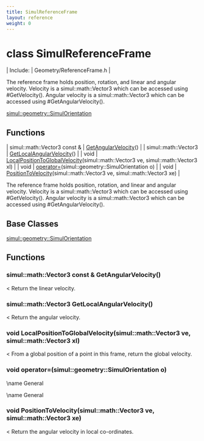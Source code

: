 ```yaml
---
title: SimulReferenceFrame
layout: reference
weight: 0
---
```

class SimulReferenceFrame
===

| Include: | Geometry/ReferenceFrame.h |

The reference frame holds position, rotation, and linear and angular velocity.
Velocity is a simul::math::Vector3 which can be accessed using #GetVelocity().
Angular velocity is a simul::math::Vector3 which can be accessed using #GetAngularVelocity().
  

[simul::geometry::SimulOrientation](simulorientation)

Functions
---

| simul::math::Vector3  const & | [GetAngularVelocity](#GetAngularVelocity)() |
| simul::math::Vector3 | [GetLocalAngularVelocity](#GetLocalAngularVelocity)() |
| void | [LocalPositionToGlobalVelocity](#LocalPositionToGlobalVelocity)(simul::math::Vector3 ve, simul::math::Vector3 xl) |
| void | [operator=](#operator=)(simul::geometry::SimulOrientation o) |
| void | [PositionToVelocity](#PositionToVelocity)(simul::math::Vector3 ve, simul::math::Vector3 xe) |

The reference frame holds position, rotation, and linear and angular velocity.
Velocity is a simul::math::Vector3 which can be accessed using #GetVelocity().
Angular velocity is a simul::math::Vector3 which can be accessed using #GetAngularVelocity().
  


Base Classes
---
[simul::geometry::SimulOrientation](simulorientation)

Functions
---

### <a name="GetAngularVelocity"/>simul::math::Vector3  const & GetAngularVelocity()
< Return the linear velocity.

### <a name="GetLocalAngularVelocity"/>simul::math::Vector3 GetLocalAngularVelocity()
< Return the angular velocity.

### <a name="LocalPositionToGlobalVelocity"/>void LocalPositionToGlobalVelocity(simul::math::Vector3 ve, simul::math::Vector3 xl)
< From a global position of a point in this frame, return the global velocity.

### <a name="operator="/>void operator=(simul::geometry::SimulOrientation o)
\name General

\name General


### <a name="PositionToVelocity"/>void PositionToVelocity(simul::math::Vector3 ve, simul::math::Vector3 xe)
< Return the angular velocity in local co-ordinates.
